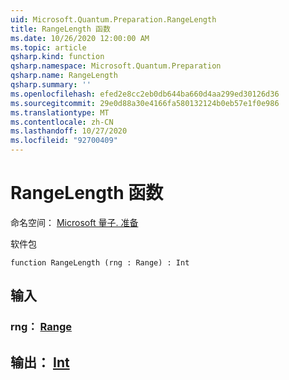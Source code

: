 ```yaml
---
uid: Microsoft.Quantum.Preparation.RangeLength
title: RangeLength 函数
ms.date: 10/26/2020 12:00:00 AM
ms.topic: article
qsharp.kind: function
qsharp.namespace: Microsoft.Quantum.Preparation
qsharp.name: RangeLength
qsharp.summary: ''
ms.openlocfilehash: efed2e8cc2eb0db644ba660d4aa299ed30126d36
ms.sourcegitcommit: 29e0d88a30e4166fa580132124b0eb57e1f0e986
ms.translationtype: MT
ms.contentlocale: zh-CN
ms.lasthandoff: 10/27/2020
ms.locfileid: "92700409"
---
```

# <a name="rangelength-function"></a>RangeLength 函数

命名空间： [Microsoft 量子. 准备](xref:Microsoft.Quantum.Preparation)

软件包 [](https://nuget.org/packages/)




```qsharp
function RangeLength (rng : Range) : Int
```


## <a name="input"></a>输入

### <a name="rng--range"></a>rng： [Range](xref:microsoft.quantum.lang-ref.range)





## <a name="output--int"></a>输出： [Int](xref:microsoft.quantum.lang-ref.int)

